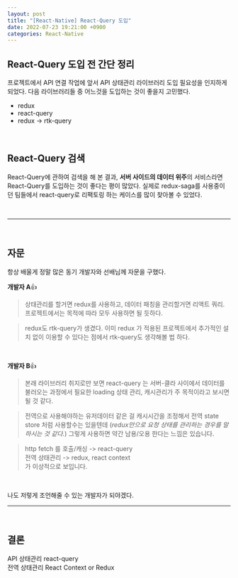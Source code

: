 ```yaml
---
layout: post
title: "[React-Native] React-Query 도입"
date: 2022-07-23 19:21:00 +0900
categories: React-Native
---
```


## React-Query 도입 전 간단 정리

프로젝트에서 API 연결 작업에 앞서 API 상태관리 라이브러리 도입 필요성을 인지하게되었다. 다음 라이브러리들 중 어느것을 도입하는 것이 좋을지 고민했다.

- redux
- react-query
- redux → rtk-query

<br/>

## React-Query 검색

React-Query에 관하여 검색을 해 본 결과, **서버 사이드의 데이터 위주**의 서비스라면 React-Query를 도입하는 것이 좋다는 평이 많았다. 실제로 redux-saga를 사용중이던 팀들에서 react-query로 리팩토링 하는 케이스를 많이 찾아볼 수 있었다.

<br/>

---

<br/>


## 자문

항상 배울게 정말 많은 동기 개발자와 선배님께 자문을 구했다.

**개발자 A**👍

> 상태관리를 할거면 redux를 사용하고, 데이터 패칭을 관리할거면 리액트 쿼리. 프로젝트에서는 목적에 따라 모두 사용하면 될 듯하다.

> redux도 rtk-query가 생겼다. 이미 redux 가 적용된 프로젝트에서 추가적인 설치 없이 이용할 수 있다는 점에서 rtk-query도 생각해볼 법 하다.

<br/>

**개발자 B**👍

> 본래 라이브러리 취지로만 보면 react-query 는 서버-클라 사이에서 데이터를 불러오는 과정에서 필요한 loading 상태 관리, 캐시관리가 주 목적이라고 보시면 될 것 같다.

> 전역으로 사용해야하는 유저데이터 같은 걸 캐시시간을 조정해서 전역 state store 처럼 사용할수는 있을텐데 (*redux만으로 요청 상태를 관리하는 경우를 말하시는 것 같다.*) 그렇게 사용하면 약간 남용/오용 한다는 느낌은 있습니다.

> http fetch 를 호출/캐싱 -> react-query  
> 전역 상태관리 -> redux, react context  
> 가 이상적으로 보입니다.  

<br/>

나도 저렇게 조언해줄 수 있는 개발자가 되야겠다.

---

<br/>

## 결론

API 상태관리 react-query   
전역 상태관리 React Context or Redux